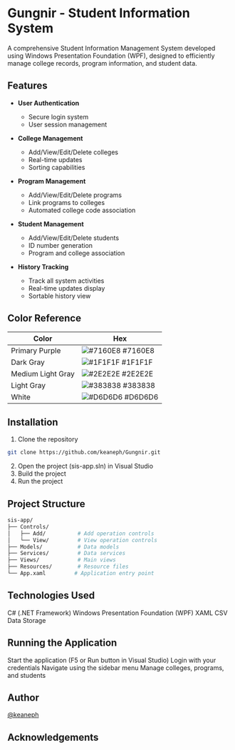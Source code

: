 # Gungnir - Student Information System

A comprehensive Student Information Management System developed using Windows Presentation Foundation (WPF), designed to efficiently manage college records, program information, and student data.

## Features

- **User Authentication**
  - Secure login system
  - User session management

- **College Management**
  - Add/View/Edit/Delete colleges
  - Real-time updates
  - Sorting capabilities

- **Program Management**
  - Add/View/Edit/Delete programs
  - Link programs to colleges
  - Automated college code association

- **Student Management**
  - Add/View/Edit/Delete students
  - ID number generation
  - Program and college association

- **History Tracking**
  - Track all system activities
  - Real-time updates display
  - Sortable history view

## Color Reference

| Color             | Hex                                                                |
| ----------------- | ------------------------------------------------------------------ |
| Primary Purple | ![#7160E8](https://via.placeholder.com/10/7160E8?text=+) #7160E8 |
| Dark Gray | ![#1F1F1F](https://via.placeholder.com/10/1F1F1F?text=+) #1F1F1F |
| Medium Light Gray | ![#2E2E2E](https://via.placeholder.com/10/2E2E2E?text=+) #2E2E2E |
| Light Gray | ![#383838](https://via.placeholder.com/10/383838?text=+) #383838 |
| White | ![#D6D6D6](https://via.placeholder.com/10/D6D6D6?text=+) #D6D6D6 |

## Installation

1. Clone the repository
```bash
git clone https://github.com/keaneph/Gungnir.git
```

2. Open the project (sis-app.sln) in Visual Studio
3. Build the project
4. Run the project

## Project Structure

```bash
sis-app/
├── Controls/          
│   ├── Add/          # Add operation controls
│   └── View/         # View operation controls
├── Models/           # Data models
├── Services/         # Data services
├── Views/            # Main views
├── Resources/        # Resource files
└── App.xaml         # Application entry point
```

## Technologies Used
C# (.NET Framework)
Windows Presentation Foundation (WPF)
XAML
CSV Data Storage

## Running the Application
Start the application (F5 or Run button in Visual Studio)
Login with your credentials
Navigate using the sidebar menu
Manage colleges, programs, and students

## Author
[@keaneph](https://github.com/keaneph)

## Acknowledgements

